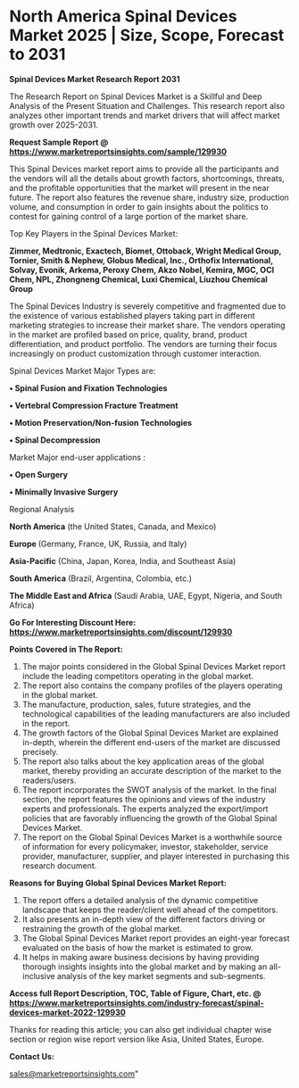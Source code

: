 # North America Spinal Devices Market 2025 | Size, Scope, Forecast to 2031

<strong>Spinal Devices Market Research Report 2031</strong>

The Research Report on Spinal Devices Market is a Skillful and Deep Analysis of the Present Situation and Challenges. This research report also analyzes other important trends and market drivers that will affect market growth over 2025-2031.

<strong>Request Sample Report @ <a href=https://www.marketreportsinsights.com/sample/129930>https://www.marketreportsinsights.com/sample/129930</a></strong>

This Spinal Devices market report aims to provide all the participants and the vendors will all the details about growth factors, shortcomings, threats, and the profitable opportunities that the market will present in the near future. The report also features the revenue share, industry size, production volume, and consumption in order to gain insights about the politics to contest for gaining control of a large portion of the market share.

Top Key Players in the Spinal Devices Market:

<strong>Zimmer, Medtronic, Exactech, Biomet, Ottoback, Wright Medical Group, Tornier, Smith & Nephew, Globus Medical, Inc., Orthofix International, Solvay, Evonik, Arkema, Peroxy Chem, Akzo Nobel, Kemira, MGC, OCI Chem, NPL, Zhongneng Chemical, Luxi Chemical, Liuzhou Chemical Group</strong>

The Spinal Devices Industry is severely competitive and fragmented due to the existence of various established players taking part in different marketing strategies to increase their market share. The vendors operating in the market are profiled based on price, quality, brand, product differentiation, and product portfolio. The vendors are turning their focus increasingly on product customization through customer interaction.

Spinal Devices Market Major Types are:

<strong>• Spinal Fusion and Fixation Technologies

• Vertebral Compression Fracture Treatment

• Motion Preservation/Non-fusion Technologies

• Spinal Decompression</strong>

Market Major end-user applications :

<strong>• Open Surgery

• Minimally Invasive Surgery</strong>

Regional Analysis

</u><strong><b>North America</b></strong> (the United States, Canada, and Mexico)

<strong><b>Europe </b></strong>(Germany, France, UK, Russia, and Italy)

<strong><b>Asia-Pacific</b></strong> (China, Japan, Korea, India, and Southeast Asia)

<strong><b>South America</b></strong> (Brazil, Argentina, Colombia, etc.)

<strong><b>The Middle East and Africa</b></strong> (Saudi Arabia, UAE, Egypt, Nigeria, and South Africa)

<strong>Go For Interesting Discount Here: <a href=https://www.marketreportsinsights.com/discount/129930>https://www.marketreportsinsights.com/discount/129930</a></strong>

<strong>Points Covered in The Report:</strong>
<ol>
  <li>The major points considered in the Global Spinal Devices Market report include the leading competitors operating in the global market.</li>
  <li>The report also contains the company profiles of the players operating in the global market.</li>
  <li>The manufacture, production, sales, future strategies, and the technological capabilities of the leading manufacturers are also included in the report.</li>
  <li>The growth factors of the Global Spinal Devices Market are explained in-depth, wherein the different end-users of the market are discussed precisely.</li>
  <li>The report also talks about the key application areas of the global market, thereby providing an accurate description of the market to the readers/users.</li>
  <li>The report incorporates the SWOT analysis of the market. In the final section, the report features the opinions and views of the industry experts and professionals. The experts analyzed the export/import policies that are favorably influencing the growth of the Global Spinal Devices Market.</li>
  <li>The report on the Global Spinal Devices Market is a worthwhile source of information for every policymaker, investor, stakeholder, service provider, manufacturer, supplier, and player interested in purchasing this research document.</li>
</ol>
<strong>Reasons for Buying Global Spinal Devices Market Report:</strong>

<ol>
  <li>The report offers a detailed analysis of the dynamic competitive landscape that keeps the reader/client well ahead of the competitors.</li>
  <li>It also presents an in-depth view of the different factors driving or restraining the growth of the global market.</li>
  <li>The Global Spinal Devices Market report provides an eight-year forecast evaluated on the basis of how the market is estimated to grow.</li>
  <li>It helps in making aware business decisions by having providing thorough insights insights into the global market and by making an all-inclusive analysis of the key market segments and sub-segments.</li>
</ol>
<strong>Access full Report Description, TOC, Table of Figure, Chart, etc. @ <a href=https://www.marketreportsinsights.com/industry-forecast/spinal-devices-market-2022-129930>https://www.marketreportsinsights.com/industry-forecast/spinal-devices-market-2022-129930</a></strong>


Thanks for reading this article; you can also get individual chapter wise section or region wise report version like Asia, United States, Europe.

<strong>Contact Us:</strong>

sales@marketreportsinsights.com"
